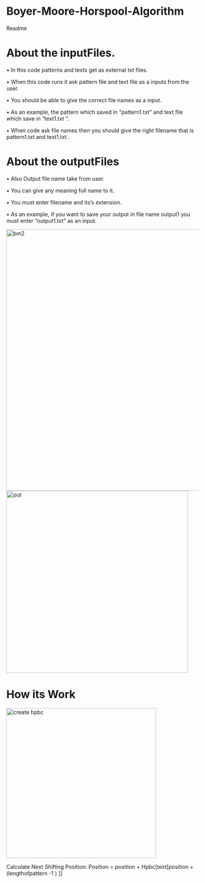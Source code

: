 #  Boyer-Moore-Horspool-Algorithm
Readme
# About the inputFiles.

•	In this code patterns and texts get as external txt files. 

•	When this code runs it ask pattern file and text file as a inputs from the user. 

•	You should be able to give the correct file names as a input.

•	As an example, the pattern which saved in “pattern1.txt” and text file which save in “text1.txt “. 

•	When code ask file names then you should give the right filename that is pattern1.txt and text1.txt  .


# About the outputFiles

•	Also Output file name take from user.

•	You can give any meaning full name to it. 

•	You must enter filename and its’s extension.

•	As an example, if you want to save your output in file name output1 you must enter “output1.txt” as an input.

<img width="683" alt="bm2" src="https://github.com/vishmitha1/Boyer-Moore-Horspool-Algorithm/assets/106392603/de6cdb50-063b-45e1-871f-b0e80e2c0cfc">


<img width="476" alt="out" src="https://github.com/vishmitha1/Boyer-Moore-Horspool-Algorithm/assets/106392603/8d7f63c9-cad4-4e4f-bf6b-0fcde60ba86b">


# How its Work




<img width="392" alt="create hpbc" src="https://github.com/vishmitha1/Boyer-Moore-Horspool-Algorithm/assets/106392603/4257e298-9490-4db2-bf67-af9fbbf70725">


Calculate Next Shifting Position:
Position = position + Hpbc[text[position + (lengthofpattern -1 ) ]] 


   






